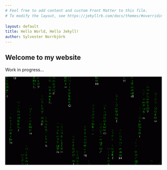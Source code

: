 ```yaml
---
# Feel free to add content and custom Front Matter to this file.
# To modify the layout, see https://jekyllrb.com/docs/themes/#overriding-theme-defaults

layout: default
title: Hello World, Hello Jekyll!
author: Sylvester Norrbjörk
---
```

## Welcome to my website

Work in progress...

![Matrix code gif](/assets/img/code.gif)